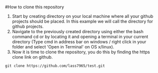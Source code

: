 #How to clone this repository
1. Start by creating directory on your local machine where all your github projects should be placed. In this example we will call the directory for github projects.
2. Navigate to the previously created directory using either the bash command cd or by locating it and opening a terminal in your current directory (Type cmd in address bar on windows / right click in your folder and select 'Open in Terminal' on OS x/linux).
3. Now it is time to clone the repository, you do this by finding the https clone link on github.
```console
git clone https://github.com/lass7965/test.git
```
